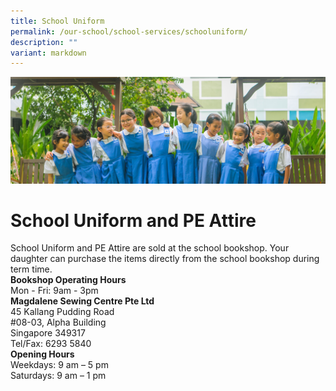 ```yaml
---
title: School Uniform
permalink: /our-school/school-services/schooluniform/
description: ""
variant: markdown
---
```

![](/images/Banners/banner_schoolservices__1_.jpg)
# School Uniform and PE Attire
School Uniform and PE Attire are sold at the school bookshop. Your daughter can purchase the items directly from the school bookshop during term time.<br>
**Bookshop Operating Hours**<br>
Mon - Fri: 9am - 3pm<br>
<b>Magdalene Sewing Centre Pte Ltd</b>  
45 Kallang Pudding Road  
#08-03, Alpha Building  
Singapore 349317  <br>
Tel/Fax: 6293 5840  <br>
<b>Opening Hours  </b><br>
Weekdays: 9 am – 5 pm  
Saturdays: 9 am – 1 pm